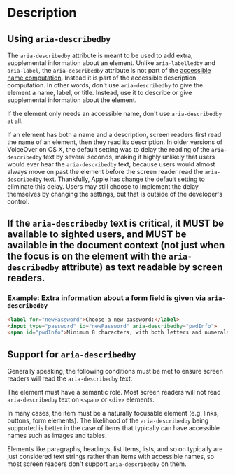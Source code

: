 # Description

## Using `aria-describedby`

The `aria-describedby` attribute is meant to be used to add extra, supplemental information about an element. Unlike `aria-labelledby` and `aria-label`, the `aria-describedby` attribute is not part of the [accessible name computation](https://www.w3.org/TR/accname-aam-1.1/#mapping_additional_nd_name). Instead it is part of the accessible description computation. In other words, don't use `aria-describedby` to give the element a name, label, or title. Instead, use it to describe or give supplemental information about the element.

If the element only needs an accessible name, don't use `aria-describedby` at all.

If an element has both a name and a description, screen readers first read the name of an element, then they read its description. In older versions of VoiceOver on OS X, the default setting was to delay the reading of the `aria-describedby` text by several seconds, making it highly unlikely that users would ever hear the `aria-describedby` text, because users would almost always move on past the element before the screen reader read the `aria-describedby` text. Thankfully, Apple has change the default setting to eliminate this delay. Users may still choose to implement the delay themselves by changing the settings, but that is outside of the developer's control.

## If the `aria-describedby` text is critical, it MUST be available to sighted users, and MUST be available in the document context (not just when the focus is on the element with the `aria-describedby` attribute) as text readable by screen readers.

### Example: Extra information about a form field is given via `aria-describedby`

```html
<label for="newPassword">Choose a new password:</label> 
<input type="password" id="newPassword" aria-describedby="pwdInfo"> 
<span id="pwdInfo">Minimum 8 characters, with both letters and numerals</span>
```

## Support for `aria-describedby`

Generally speaking, the following conditions must be met to ensure screen readers will read the `aria-describedby` text:

The element must have a semantic role. Most screen readers will not read `aria-describedby` text on `<span>` or `<div>` elements.

In many cases, the item must be a naturally focusable element (e.g. links, buttons, form elements).
The likelihood of the `aria-describedby` being supported is better in the case of items that typically can have accessible names such as images and tables.

Elements like paragraphs, headings, list items, lists, and so on typically are just considered text strings rather than items with accessible names, so most screen readers don't support `aria-describedby` on them.